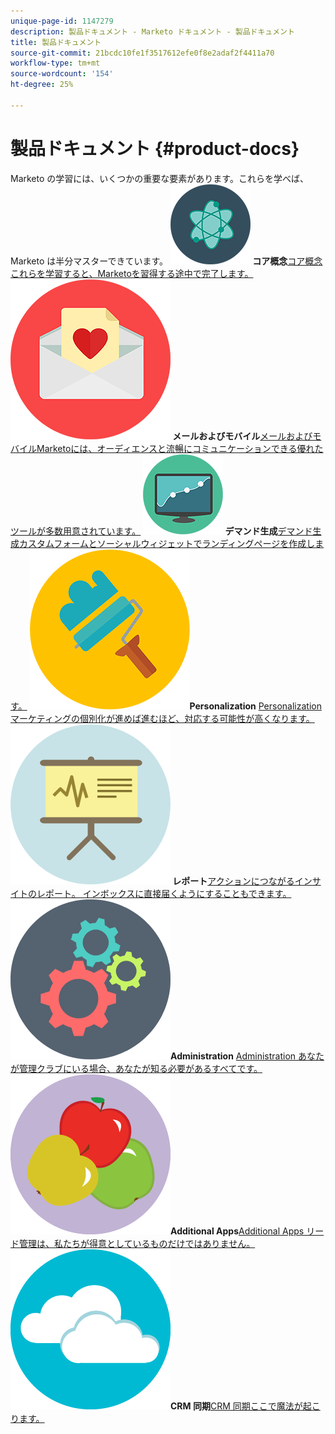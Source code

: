 ```yaml
---
unique-page-id: 1147279
description: 製品ドキュメント - Marketo ドキュメント - 製品ドキュメント
title: 製品ドキュメント
source-git-commit: 21bcdc10fe1f3517612efe0f8e2adaf2f4411a70
workflow-type: tm+mt
source-wordcount: '154'
ht-degree: 25%

---
```



# 製品ドキュメント {#product-docs}

Marketo の学習には、いくつかの重要な要素があります。これらを学べば、Marketo は半分マスターできています。
**![コア概念 ](assets/education-science-12.png) コア概念**&#x200B;[ コア概念これらを学習すると、Marketoを習得する途中で完了します。](product-docs/core-marketo-concepts.md)     **![メールおよびモバイル ](assets/valentine-day-10.png) メールおよびモバイル**&#x200B;[ メールおよびモバイルMarketoには、オーディエンスと流暢にコミュニケーションできる優れたツールが多数用意されています。](https://docs.marketo.com/pages/viewpage.action?pageId=557076)     **![デマンド生成 ](assets/seo-04.png) デマンド生成**&#x200B;[ デマンド生成カスタムフォームとソーシャルウィジェットでランディングページを作成します。](product-docs/demand-generation.md)     **![Personalization](assets/graphic-design-tools-19.png)Personalization** [Personalization マーケティングの個別化が進めば進むほど、対応する可能性が高くなります。](product-docs/personalization.md)     **![レポート ](assets/office-21.png) レポート**&#x200B;[ アクションにつながるインサイトのレポート。 インボックスに直接届くようにすることもできます。](product-docs/reporting.md)     **![Administration](assets/technology-08.png)Administration** [Administration あなたが管理クラブにいる場合、あなたが知る必要があるすべてです。](https://docs.marketo.com/display/DOCS/Administration)     **![Additional Apps](assets/food-10.png)Additional Apps**&#x200B;[Additional Apps リード管理は、私たちが得意としているものだけではありません。](product-docs/additional-apps.md)     **![CRM 同期 ](assets/seo-33.png)CRM 同期**&#x200B;[CRM 同期ここで魔法が起こります。](product-docs/crm-sync.md)
